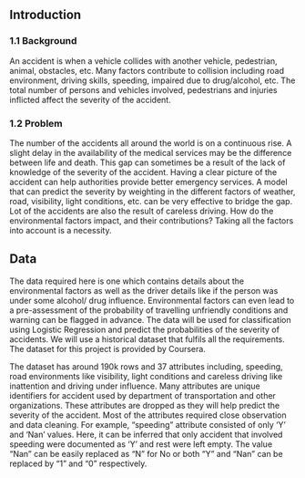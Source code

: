## Introduction
### 1.1 Background
An accident is when a vehicle collides with another vehicle, pedestrian, animal, obstacles, etc. Many factors contribute to collision including road environment, driving skills, speeding, impaired due to drug/alcohol, etc. The total number of persons and vehicles involved, pedestrians and injuries inflicted affect the severity of the accident. 
### 1.2 Problem
The number of the accidents all around the world is on a continuous rise. A slight delay in the availability of the medical services may be the difference between life and death. This gap can sometimes be a result of the lack of knowledge of the severity of the accident. Having a clear picture of the accident can help authorities provide better emergency services. A model that can predict the severity by weighting in the different factors of weather, road, visibility, light conditions, etc. can be very effective to bridge the gap. Lot of the accidents are also the result of careless driving. How do the environmental factors impact, and their contributions? Taking all the factors into account is a necessity.
## Data
The data required here is one which contains details about the environmental factors as well as the driver details like if the person was under some alcohol/ drug influence. Environmental factors can even lead to a pre-assessment of the probability of travelling unfriendly conditions and warning can be flagged in advance. The data will be used for classification using Logistic Regression and predict the probabilities of the severity of accidents. We will use a historical dataset that fulfils all the requirements. The dataset for this project is provided by Coursera.

The dataset has around 190k rows and 37 attributes including, speeding, road environments like visibility, light conditions and careless driving like inattention and driving under influence. Many attributes are unique identifiers for accident used by department of transportation and other organizations. These attributes are dropped as they will help predict the severity of the accident. Most of the attributes required close observation and data cleaning. For example, “speeding” attribute consisted of only ‘Y’ and ‘Nan’ values. Here, it can be inferred that only accident that involved speeding were documented as ‘Y’ and rest were left empty. The value “Nan” can be easily replaced as “N” for No or both “Y” and “Nan” can be replaced by “1” and “0” respectively. 



